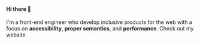 #### Hi there 👋

I'm a front-end engineer who develop inclusive products for the web with a focus on **accessibility**, **proper semantics**, and **performance**. Check out my website []()
